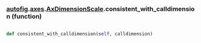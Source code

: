 ### [autofig](autofig.md).[axes](autofig.axes.md).[AxDimensionScale](autofig.axes.AxDimensionScale.md).consistent_with_calldimension (function)


```py

def consistent_with_calldimension(self, calldimension)

```


